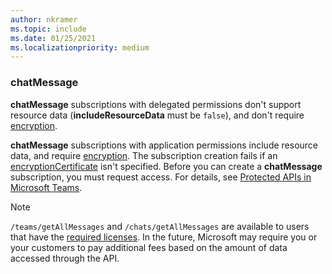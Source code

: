 ```yaml
---
author: nkramer
ms.topic: include
ms.date: 01/25/2021
ms.localizationpriority: medium
---
```


<!-- markdownlint-disable MD041-->

### chatMessage

**chatMessage** subscriptions with delegated permissions don't support resource data (**includeResourceData** must be `false`), and don't require [encryption](/graph/webhooks-with-resource-data).

**chatMessage** subscriptions with application permissions include resource data, and require [encryption](/graph/webhooks-with-resource-data). The subscription creation fails if an [encryptionCertificate](/graph/api/resources/subscription) isn't specified. Before you can create a **chatMessage** subscription, you must request access. For details, see [Protected APIs in Microsoft Teams](/graph/teams-protected-apis).

> [!NOTE]
> `/teams/getAllMessages` and `/chats/getAllMessages` are available to users that have the [required licenses](https://aka.ms/teams-changenotification-licenses). In the future, Microsoft may require you or your customers to pay additional fees based on the amount of data accessed through the API.
